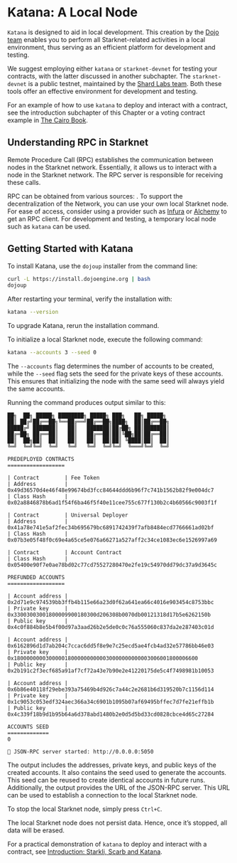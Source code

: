 # Katana: A Local Node

`Katana` is designed to aid in local development.
This creation by the [Dojo
team](https://github.com/dojoengine/dojo/blob/main/crates/katana/README.md)
enables you to perform all Starknet-related activities in a local
environment, thus serving as an efficient platform for development and
testing.

We suggest employing either `katana` or `starknet-devnet` for testing
your contracts, with the latter discussed in another
subchapter. The `starknet-devnet` is a public testnet, maintained by the
[Shard Labs team](https://github.com/0xSpaceShard/starknet-devnet-rs). Both
these tools offer an effective environment for development and testing.

For an example of how to use `katana` to deploy and interact with a
contract, see the introduction subchapter of this Chapter or a voting contract example in [The Cairo Book](https://book.cairo-lang.org/ch99-01-04-01-voting-contract.html).

## Understanding RPC in Starknet

Remote Procedure Call (RPC) establishes the communication between nodes
in the Starknet network. Essentially, it allows us to interact with a
node in the Starknet network. The RPC server is responsible for
receiving these calls.

RPC can be obtained from various sources: . To support the
decentralization of the Network, you can use your own local Starknet
node. For ease of access, consider using a provider such as
[Infura](https://docs.infura.io/networks/starknet/how-to) or
[Alchemy](https://www.alchemy.com/starknet) to get an RPC client. For
development and testing, a temporary local node such as `katana` can be
used.

## Getting Started with Katana

To install Katana, use the `dojoup` installer from the command line:

```bash
curl -L https://install.dojoengine.org | bash
dojoup
```

After restarting your terminal, verify the installation with:

```bash
katana --version
```

To upgrade Katana, rerun the installation command.

To initialize a local Starknet node, execute the following command:

```bash
katana --accounts 3 --seed 0
```

The `--accounts` flag determines the number of accounts to be created,
while the `--seed` flag sets the seed for the private keys of these
accounts. This ensures that initializing the node with the same seed
will always yield the same accounts.

Running the command produces output similar to this:

    ██╗  ██╗ █████╗ ████████╗ █████╗ ███╗   ██╗ █████╗
    ██║ ██╔╝██╔══██╗╚══██╔══╝██╔══██╗████╗  ██║██╔══██╗
    █████╔╝ ███████║   ██║   ███████║██╔██╗ ██║███████║
    ██╔═██╗ ██╔══██║   ██║   ██╔══██║██║╚██╗██║██╔══██║
    ██║  ██╗██║  ██║   ██║   ██║  ██║██║ ╚████║██║  ██║
    ╚═╝  ╚═╝╚═╝  ╚═╝   ╚═╝   ╚═╝  ╚═╝╚═╝  ╚═══╝╚═╝  ╚═╝

    PREDEPLOYED CONTRACTS
    ==================

    | Contract        | Fee Token
    | Address         | 0x49d36570d4e46f48e99674bd3fcc84644ddd6b96f7c741b1562b82f9e004dc7
    | Class Hash      | 0x02a8846878b6ad1f54f6ba46f5f40e11cee755c677f130b2c4b60566c9003f1f

    | Contract        | Universal Deployer
    | Address         | 0x41a78e741e5af2fec34b695679bc6891742439f7afb8484ecd7766661ad02bf
    | Class Hash      | 0x07b3e05f48f0c69e4a65ce5e076a66271a527aff2c34ce1083ec6e1526997a69

    | Contract        | Account Contract
    | Class Hash      | 0x05400e90f7e0ae78bd02c77cd75527280470e2fe19c54970dd79dc37a9d3645c

    PREFUNDED ACCOUNTS
    ==================

    | Account address |  0x2d71e9c974539bb3ffb4b115e66a23d0f62a641ea66c4016e903454c8753bbc
    | Private key     |  0x33003003001800009900180300d206308b0070db00121318d17b5e6262150b
    | Public key      |  0x4c0f884b8e5b4f00d97a3aad26b2e5de0c0c76a555060c837da2e287403c01d

    | Account address |  0x6162896d1d7ab204c7ccac6dd5f8e9e7c25ecd5ae4fcb4ad32e57786bb46e03
    | Private key     |  0x1800000000300000180000000000030000000000003006001800006600
    | Public key      |  0x2b191c2f3ecf685a91af7cf72a43e7b90e2e41220175de5c4f7498981b10053

    | Account address |  0x6b86e40118f29ebe393a75469b4d926c7a44c2e2681b6d319520b7c1156d114
    | Private key     |  0x1c9053c053edf324aec366a34c6901b1095b07af69495bffec7d7fe21effb1b
    | Public key      |  0x4c339f18b9d1b95b64a6d378abd1480b2e0d5d5bd33cd0828cbce4d65c27284

    ACCOUNTS SEED
    =============
    0

    🚀 JSON-RPC server started: http://0.0.0.0:5050

The output includes the addresses, private keys, and public keys of the
created accounts. It also contains the seed used to generate the
accounts. This seed can be reused to create identical accounts in future
runs. Additionally, the output provides the URL of the JSON-RPC server.
This URL can be used to establish a connection to the local Starknet
node.

To stop the local Starknet node, simply press `Ctrl+C`.

The local Starknet node does not persist data. Hence, once it’s stopped,
all data will be erased.

For a practical demonstration of `katana` to deploy and interact with a
contract, see [Introduction: Starkli, Scarb and Katana](ch02-02-starkli-scarb-katana.md).
